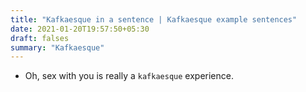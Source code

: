 ```yaml
---
title: "Kafkaesque in a sentence | Kafkaesque example sentences"
date: 2021-01-20T19:57:50+05:30
draft: falses
summary: "Kafkaesque"
---
```

- Oh, sex with you is really a `kafkaesque` experience.
                 
